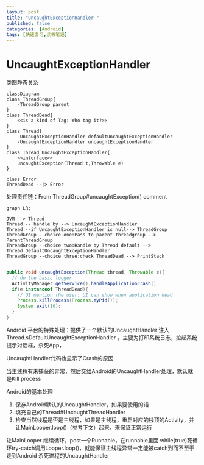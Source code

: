 ```yaml
---
layout: post
title: "UncaughtExceptionHandler "
published: false
categories: [Android]
tags: [快速复习,读书笔记]
---
```




# UncaughtExceptionHandler

类图静态关系

```mermaid
classDiagram
class ThreadGroup{
	-ThreadGroup parent
}
class ThreadDead{
	<<is a kind of Tag: Who tag it?>>
}
class Thread{
	-UncaughtExceptionHandler defaultUncaughtExceptionHandler
	-UncaughtExceptionHandler uncaughtExceptionHandler
}
class Thread_UncaughtExceptionHandler{
	<<interface>>
	uncaughtException(Thread t,Throwable e)
}

class Error
ThreadDead --|> Error
```

处理责任链：From ThreadGroup#uncaughtException() comment

```mermaid
graph LR;

JVM --> Thread
Thread -- handle by --> UncaughtExceptionHandler
Thread --if UncaughtExceptionHandler is null--> ThreadGroup
ThreadGroup --choice one:Pass to parent threadgroup --> ParentThreadGroup
ThreadGroup --choice two:Handle by Thread default --> Thread.DefaultUncaughtExceptionHandler
ThreadGroup --choice three:check ThreadDead --> PrintStack


```

```java
public void uncaughtException(Thread thread, Throwable e){
  // do the basic logger
  ActivityManager.getService().handleApplicationCrash()
  if(e instanceof ThreadDead){
    // UI mention the user: UI can show when application dead
    Process.killProcess(Process.myPid());
    System.exit(10);
  }
}
```

Android 平台的特殊处理：提供了一个默认的UncaughtHandler 注入 Thread.sDefaultUncaughtExceptionHandler ，主要为打印系统日志，拉起系统提示对话框，杀死App，

UncaughtHandler代码也显示了Crash的原因：

当主线程有未捕获的异常，然后交给Android的UncaughtHandler处理，默认就是Kill process



Android的基本处理

1. 保存Android默认的UncaughtHandler，如果要使用的话
2. 填充自己的Thread#UncaughtThreadHandler
3. 检查当然线程是否是主线程，如果是主线程，重启对应的栈顶的Activity，并让MainLooper.loop()（参考下文）起来，来保证正常运行

让MainLooper 继续循环，post一个Runnable，在runnable里面 while(true)死循环try-catch调用Looper.loop()，就能保证主线程异常一定能被catch到而不至于走到Android 杀死进程的UncaughtHandler
